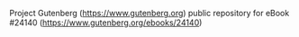 Project Gutenberg (https://www.gutenberg.org) public repository for eBook #24140 (https://www.gutenberg.org/ebooks/24140)
